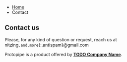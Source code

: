 <style type="text/css">
    @media screen and (min-width: 42em) {
        #content p,
        #content h2 {
            text-align: center;
        }
    }
</style>

<ul class="breadcrumb">
    <li><a href="">Home</a></li>
    <li>Contact</li>
</ul>

## Contact us

<i class="icon-mail"></i> Please, for any kind of question or request, reach us at nitzing`.and.more`{:.antispam}@gmail.com

Protopipe is a product offered by **[TODO Company Name]()**.